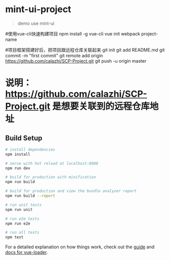 # mint-ui-project

> demo use mint-ui

#使用vue-cli快速构建项目
npm install -g vue-cli
vue init webpack project-name

#项目框架搭建好后，把项目跟远程仓库关联起来
git init
git add README.md
git commit -m "first commit"
git remote add origin https://github.com/calazhi/SCP-Project.git
git push -u origin master

# 说明：https://github.com/calazhi/SCP-Project.git 是想要关联到的远程仓库地址

## Build Setup

``` bash
# install dependencies
npm install

# serve with hot reload at localhost:8080
npm run dev

# build for production with minification
npm run build

# build for production and view the bundle analyzer report
npm run build --report

# run unit tests
npm run unit

# run e2e tests
npm run e2e

# run all tests
npm test
```

For a detailed explanation on how things work, check out the [guide](http://vuejs-templates.github.io/webpack/) and [docs for vue-loader](http://vuejs.github.io/vue-loader).
